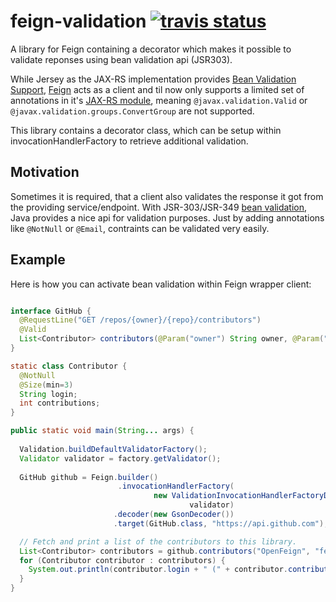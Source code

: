 # feign-validation [![travis status](https://travis-ci.org/mwiede/feign-validation.svg?branch=master)](https://travis-ci.org/mwiede/feign-validation)
A library for Feign containing a decorator which makes it possible to validate reponses using bean validation api (JSR303).

While Jersey as the JAX-RS implementation provides [Bean Validation Support](https://jersey.github.io/documentation/latest/bean-validation.html), [Feign](https://github.com/OpenFeign/feign) acts as a client and til now only supports a limited set of annotations
in it's [JAX-RS module](https://github.com/OpenFeign/feign/tree/master/jaxrs2), meaning `@javax.validation.Valid` or `@javax.validation.groups.ConvertGroup` are not supported.

This library contains a decorator class, which can be setup within invocationHandlerFactory to retrieve additional validation.

## Motivation

Sometimes it is required, that a client also validates the response it got from the providing service/endpoint. With JSR-303/JSR-349 [bean validation](https://beanvalidation.org/), Java provides a nice api for validation purposes. Just by adding annotations like `@NotNull` or `@Email`, contraints can be validated very easily.

## Example

Here is how you can activate bean validation within Feign wrapper client:
```java

interface GitHub {
  @RequestLine("GET /repos/{owner}/{repo}/contributors")
  @Valid
  List<Contributor> contributors(@Param("owner") String owner, @Param("repo") String repo);
}

static class Contributor {
  @NotNull
  @Size(min=3)
  String login;
  int contributions;
}

public static void main(String... args) {
  
  Validation.buildDefaultValidatorFactory();
  Validator validator = factory.getValidator();
  
  GitHub github = Feign.builder()
                        .invocationHandlerFactory(
                                new ValidationInvocationHandlerFactoryDecorator(new InvocationHandlerFactory.Default(),
                                        validator)
                       .decoder(new GsonDecoder())
                       .target(GitHub.class, "https://api.github.com");

  // Fetch and print a list of the contributors to this library.
  List<Contributor> contributors = github.contributors("OpenFeign", "feign");
  for (Contributor contributor : contributors) {
    System.out.println(contributor.login + " (" + contributor.contributions + ")");
  }
}

```
